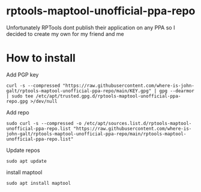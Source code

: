 # rptools-maptool-unofficial-ppa-repo
Unfortunately RPTools dont publish their application on any PPA so I decided to create my own for my friend and me

# How to install

Add PGP key

```
curl -s --compressed "https://raw.githubusercontent.com/where-is-john-galt/rptools-maptool-unofficial-ppa-repo/main/KEY.gpg" | gpg --dearmor | sudo tee /etc/apt/trusted.gpg.d/rptools-maptool-unofficial-ppa-repo.gpg >/dev/null
```

Add repo

```
sudo curl -s --compressed -o /etc/apt/sources.list.d/rptools-maptool-unofficial-ppa-repo.list "https://raw.githubusercontent.com/where-is-john-galt/rptools-maptool-unofficial-ppa-repo/main/rptools-maptool-unofficial-ppa-repo.list"
```

Update repos

```
sudo apt update
```

install maptool

```
sudo apt install maptool
```